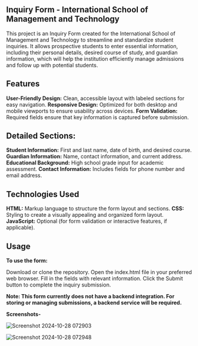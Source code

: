 ## Inquiry Form - International School of Management and Technology
This project is an Inquiry Form created for the International School of Management and Technology to streamline and standardize student inquiries. It allows prospective students to enter essential information, including their personal details, desired course of study, and guardian information, which will help the institution efficiently manage admissions and follow up with potential students.

## Features
**User-Friendly Design:** Clean, accessible layout with labeled sections for easy navigation.
**Responsive Design:** Optimized for both desktop and mobile viewports to ensure usability across devices.
**Form Validation:** Required fields ensure that key information is captured before submission.
## Detailed Sections:
**Student Information:** First and last name, date of birth, and desired course.
**Guardian Information:** Name, contact information, and current address.
**Educational Background:** High school grade input for academic assessment.
**Contact Information:** Includes fields for phone number and email address.
## Technologies Used
**HTML:** Markup language to structure the form layout and sections.
**CSS:** Styling to create a visually appealing and organized form layout.
**JavaScript:** Optional (for form validation or interactive features, if applicable).
## Usage

**To use the form:**

Download or clone the repository.
Open the index.html file in your preferred web browser.
Fill in the fields with relevant information.
Click the Submit button to complete the inquiry submission.

**Note: This form currently does not have a backend integration. For storing or managing submissions, a backend service will be required.**

**Screenshots-**

![Screenshot 2024-10-28 072903](https://github.com/user-attachments/assets/c375a638-2548-4b21-92ad-be9a5ddea922)

![Screenshot 2024-10-28 072948](https://github.com/user-attachments/assets/9c72c6f1-804f-49d3-b381-79377f5bb027)


